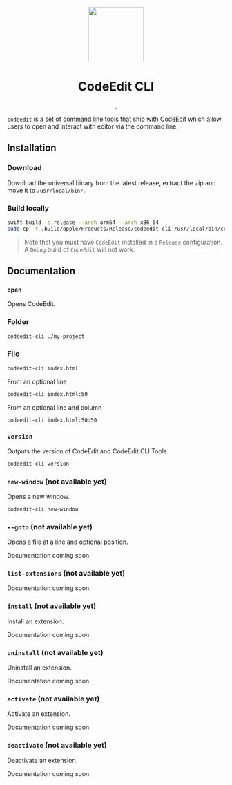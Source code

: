 <p align="center">
  <img src="https://user-images.githubusercontent.com/806104/205848006-f2654778-21f1-4f97-b292-32849cc1eff6.png" height="128">
  <h1 align="center">CodeEdit CLI</h1>
</p>

<p align="center">
  <a aria-label="Follow CodeEdit on Twitter" href="https://twitter.com/CodeEditApp" target="_blank">
    <img alt="" src="https://img.shields.io/badge/Follow%20@CodeEditApp-black.svg?style=for-the-badge&logo=Twitter">
  </a>
  <a aria-label="Join the community on Discord" href="https://discord.gg/vChUXVf9Em" target="_blank">
    <img alt="" src="https://img.shields.io/badge/Join%20the%20community-black.svg?style=for-the-badge&logo=Discord">
  </a>
</p>

`codeedit` is a set of command line tools that ship with CodeEdit which allow users to open and interact with editor via the command line.

## Installation

### Download

Download the universal binary from the latest release, extract the zip and move it to `/usr/local/bin/`.

### Build locally

```sh
swift build -c release --arch arm64 --arch x86_64
sudo cp -f .build/apple/Products/Release/codeedit-cli /usr/local/bin/codeedit-cli
```

> Note that you must have `CodeEdit` installed in a `Release` configuration. A `Debug` build of `CodeEdit` will not work.

## Documentation

### `open`

Opens CodeEdit.

### Folder

```sh
codeedit-cli ./my-project
```

### File

```sh
codeedit-cli index.html
```

From an optional line

```sh
codeedit-cli index.html:50
```

From an optional line and column

```sh
codeedit-cli index.html:50:50
```

### `version`

Outputs the version of CodeEdit and CodeEdit CLI Tools.

```sh
codeedit-cli version
```

### `new-window` (not available yet)

Opens a new window.

```sh
codeedit-cli new-window
```

### `--goto` (not available yet)

Opens a file at a line and optional position.

Documentation coming soon.

### `list-extensions` (not available yet)

Documentation coming soon.

### `install` (not available yet)

Install an extension.

Documentation coming soon.

### `uninstall` (not available yet)

Uninstall an extension.

Documentation coming soon.

### `activate` (not available yet)

Activate an extension.

Documentation coming soon.

### `deactivate` (not available yet)

Deactivate an extension.

Documentation coming soon.
